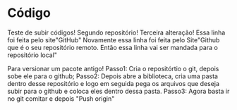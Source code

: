 # Código
 Teste de subir códigos!
 Segundo repositório!
 Terceira alteração!
 Essa linha foi feita pelo site"GitHub"
 Novamente essa linha foi feita pelo Site"Github que é o seu repositório remoto. Então essa linha vai ser mandada para o repositório local"

Para versionar um pacote antigo! Passo1: Cria o repositórtio o git, depois sobe ele para o github;
Passo2: Depois abre a biblioteca, cria uma pasta dentro desse repositório e logo em seguida pega os arquivos que deseja subir para o github e coloca eles dentro dessa pasta.
Passo3: Agora basta ir no git comitar e depois "Push origin"
 
